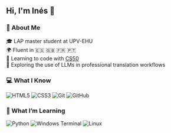 ## Hi, I'm Inés 👋 

### 💫 About Me
🎓 LAP master student at UPV-EHU<br>
🌍 Fluent in 🇪🇸 🇬🇧 🇫🇷 🇵🇹 <br>
🚀 Learning to code with [CS50](https://pll.harvard.edu/course/cs50-introduction-computer-science)<br>
📝 Exploring the use of LLMs in professional translation workflows<br>

### 💻 What I Know
![HTML5](https://img.shields.io/badge/html5-%23E34F26.svg?style=for-the-badge&logo=html5&logoColor=white) ![CSS3](https://img.shields.io/badge/css3-%231572B6.svg?style=for-the-badge&logo=css3&logoColor=white) ![Git](https://img.shields.io/badge/git-%23F05033.svg?style=for-the-badge&logo=git&logoColor=white) ![GitHub](https://img.shields.io/badge/github-%23121011.svg?style=for-the-badge&logo=github&logoColor=white)

### 🌱 What I’m Learning
![Python](https://img.shields.io/badge/python-3670A0?style=for-the-badge&logo=python&logoColor=ffdd54) ![Windows Terminal](https://img.shields.io/badge/Windows%20Terminal-%234D4D4D.svg?style=for-the-badge&logo=windows-terminal&logoColor=white) ![Linux](https://img.shields.io/badge/Linux-FCC624?style=for-the-badge&logo=linux&logoColor=black)

